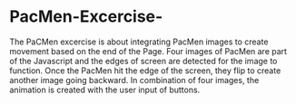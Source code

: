 # PacMen-Excercise-
The PaCMen excercise is about integrating PacMen images to create movement based on the end of the Page. Four images of PacMen are part of the Javascript and the edges of screen are detected for the image to function. Once the PacMen hit the edge of the screen, they flip to create another image going backward. In combination of four images, the animation is created with the user input of buttons.
